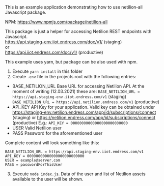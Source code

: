 This is an example application demonstrating how to use netilion-all Javascript package.  

NPM: https://www.npmjs.com/package/netilion-all  

This package is just a helper for accessing Netilion REST endpoints with Javascript.  
https://api.staging-env.iiot.endress.com/doc/v1/ (staging)  
or  
https://api.iiot.endress.com/doc/v1/ (productive)

This example uses yarn, but package can be also used with npm.  

1. Execute `yarn install` in this folder
2. Create `.env` file in the projects root with the following entries:
* BASE_NETILION_URL
Base URL for accessing Netilion API. At the moment of writing (12.03.2021) these are:
`BASE_NETILION_URL = https://api.staging-env.iiot.endress.com/v1` (staging)
`BASE_NETILION_URL = https://api.netilion.endress.com/v1` (productive)
* API_KEY
API Key for your application. Valid key can be obtained under 
https://staging-env.netilion.endress.com/app/id/subscriptions/connect (staging)
or
https://netilion.endress.com/app/id/subscriptions/connect (productive)
E.g.:
`API_KEY = 00000000000000000000000000`
* USER 
Valid Netilion user
* PASS
Password for the aforementioned user

Complete content will look something like this:
```
BASE_NETILION_URL = https://api.staging-env.iiot.endress.com/v1
API_KEY = 00000000000000000000000000
USER = example@server.com
PASS = passwordForThisUser
```

3. Execute `node index.js`. Data of the user and list of Netilion assets available to the user will be shown.
